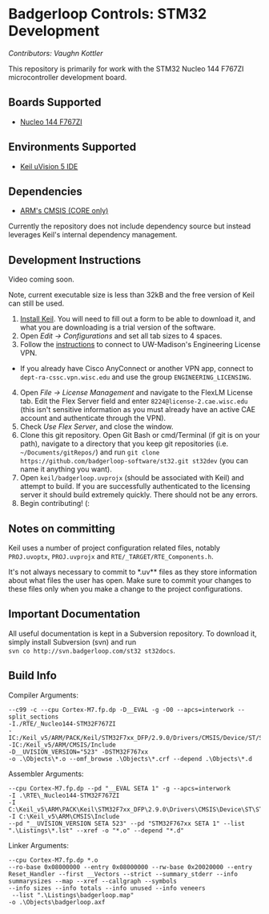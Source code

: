 # Badgerloop Controls: STM32 Development

*Contributors: Vaughn Kottler*

This repository is primarily for work with the STM32 Nucleo 144 F767ZI microcontroller development board.

## Boards Supported

* [Nucleo 144 F767ZI](http://www.mouser.com/ProductDetail/STMicroelectronics/NUCLEO-F767ZI/?qs=7UaJ5Mrpeu0%2F%252bMRranB3%2Fw%3D%3D)

## Environments Supported

* [Keil uVision 5 IDE](http://www2.keil.com/mdk5/uvision/)

## Dependencies

* [ARM's CMSIS (CORE only)](https://www.arm.com/products/processors/cortex-m/cortex-microcontroller-software-interface-standard.php)

Currently the repository does not include dependency source but instead leverages Keil's internal dependency management.

## Development Instructions

Video coming soon.

Note, current executable size is less than 32kB and the free version of Keil can still be used.

1. [Install Keil](https://www.keil.com/demo/eval/arm.htm). You will need to fill out a form to be able to download it, and what you are downloading is a trial version of the software.
2. Open *Edit -> Configurations* and set all tab sizes to 4 spaces.
3. Follow the [instructions](https://kb.wisc.edu/cae/page.php?id=32730) to connect to UW-Madison's Engineering License VPN.
  + If you already have Cisco AnyConnect or another VPN app, connect to `dept-ra-cssc.vpn.wisc.edu` and use the group `ENGINEERING_LICENSING`.
4. Open *File -> License Management* and navigate to the FlexLM License tab. Edit the Flex Server field and enter `8224@license-2.cae.wisc.edu` (this isn't sensitive information as you must already have an active CAE account and authenticate through the VPN).
5. Check *Use Flex Server*, and close the window.
6. Clone this git repository. Open Git Bash or cmd/Terminal (if git is on your path), navigate to a directory that you keep git repositories (i.e. `~/Documents/gitRepos/`) and run `git clone https://github.com/badgerloop-software/st32.git st32dev` (you can name it anything you want).
7. Open `keil/badgerloop.uvprojx` (should be associated with Keil) and attempt to build. If you are successfully authenticated to the licensing server it should build extremely quickly. There should not be any errors.
8. Begin contributing! (:

## Notes on committing

Keil uses a number of project configuration related files, notably `PROJ.uvoptx`, `PROJ.uvprojx` and `RTE/_TARGET/RTE_Components.h`.

It's not always necessary to commit to \*.uv\*\* files as they store information about what files the user has open. Make sure to commit your changes to these files only when you make a change to the project configurations.

## Important Documentation

All useful documentation is kept in a Subversion repository. To download it, simply install Subversion (svn) and run  
`svn co http://svn.badgerloop.com/st32 st32docs`.

## Build Info

Compiler Arguments:

```
--c99 -c --cpu Cortex-M7.fp.dp -D__EVAL -g -O0 --apcs=interwork --split_sections
-I./RTE/_Nucleo144-STM32F767ZI
-IC:/Keil_v5/ARM/PACK/Keil/STM32F7xx_DFP/2.9.0/Drivers/CMSIS/Device/ST/STM32F7xx/Include
-IC:/Keil_v5/ARM/CMSIS/Include
-D__UVISION_VERSION="523" -DSTM32F767xx
-o .\Objects\*.o --omf_browse .\Objects\*.crf --depend .\Objects\*.d
```

Assembler Arguments:

```
--cpu Cortex-M7.fp.dp --pd "__EVAL SETA 1" -g --apcs=interwork 
-I .\RTE\_Nucleo144-STM32F767ZI 
-I C:\Keil_v5\ARM\PACK\Keil\STM32F7xx_DFP\2.9.0\Drivers\CMSIS\Device\ST\STM32F7xx\Include 
-I C:\Keil_v5\ARM\CMSIS\Include 
--pd "__UVISION_VERSION SETA 523" --pd "STM32F767xx SETA 1" --list ".\Listings\*.lst" --xref -o "*.o" --depend "*.d" 
```

Linker Arguments:

```
--cpu Cortex-M7.fp.dp *.o 
--ro-base 0x08000000 --entry 0x08000000 --rw-base 0x20020000 --entry Reset_Handler --first __Vectors --strict --summary_stderr --info summarysizes --map --xref --callgraph --symbols 
--info sizes --info totals --info unused --info veneers 
 --list ".\Listings\badgerloop.map" 
-o .\Objects\badgerloop.axf 
```

